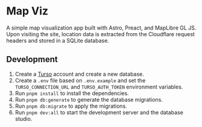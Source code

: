 # Map Viz

A simple map visualization app built with Astro, Preact, and MapLibre GL JS. Upon visiting the site, location data is extracted from the Cloudflare request headers and stored in a SQLite database.

## Development

1. Create a [Turso](https://turso.tech/) account and create a new database.
2. Create a `.env` file based on `.env.example` and set the `TURSO_CONNECTION_URL` and `TURSO_AUTH_TOKEN` environment variables.
3. Run `pnpm install` to install the dependencies.
4. Run `pnpm db:generate` to generate the database migrations.
5. Run `pnpm db:migrate` to apply the migrations.
6. Run `pnpm dev:all` to start the development server and the database studio.
